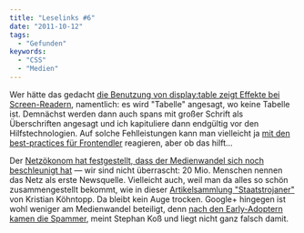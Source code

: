 ```yaml
---
title: "Leselinks #6"
date: "2011-10-12"
tags:
  - "Gefunden"
keywords:
  - "CSS"
  - "Medien"
---
```


Wer hätte das gedacht [die Benutzung von display:table zeigt Effekte bei Screen-Readern](http://www.456bereastreet.com/archive/201110/using_displaytable_has_semantic_effects_in_some_screen_readers/), namentlich: es wird "Tabelle" angesagt, wo keine Tabelle ist. Demnächst werden dann auch spans mit großer Schrift als Überschriften angesagt und ich kapituliere dann endgültig vor den Hilfstechnologien. Auf solche Fehlleistungen kann man vielleicht ja [mit den best-practices für Frontendler](http://grochtdreis.de/weblog/2011/10/11/vortrag-ueber-frontend-best-practices/) reagieren, aber ob das hilft…

Der [Netzökonom hat festgestellt, dass der Medienwandel sich noch beschleunigt hat](http://faz-community.faz.net/blogs/netzkonom/archive/2011/10/11/der-medienwandel-hat-sich-nochmals-beschleunigt.aspx) — wir sind nicht überrascht: 20 Mio. Menschen nennen das Netz als erste Newsquelle. Vielleicht auch, weil man da alles so schön zusammengestellt bekommt, wie in dieser [Artikelsammlung "Staatstrojaner"](http://blog.koehntopp.de/archives/3147-Artikelsammlung-Staatstrojaner.html) von Kristian Köhntopp. Da bleibt kein Auge trocken. Google+ hingegen ist wohl weniger am Medienwandel beteiligt, denn [nach den Early-Adoptern kamen die Spammer](http://linkedinsiders.wordpress.com/2011/10/11/doch-kein-neuer-nutzen-100-tage-google/), meint Stephan Koß und liegt nicht ganz falsch damit.
